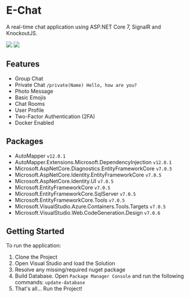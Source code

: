 # E-Chat
A real-time chat application using ASP.NET Core 7, SignalR and KnockoutJS.

![](https://raw.githubusercontent.com/AKouki/SignalR-Chat/main/src/Chat.Web/wwwroot/images/screenshots/1.png)
![](https://raw.githubusercontent.com/AKouki/SignalR-Chat/main/src/Chat.Web/wwwroot/images/screenshots/2.png)

## Features
* Group Chat
* Private Chat `/private(Name) Hello, how are you?`
* Photo Message
* Basic Emojis
* Chat Rooms
* User Profile
* Two-Factor Authentication (2FA)
* Docker Enabled

## Packages
* AutoMapper `v12.0.1`
* AutoMapper.Extensions.Microsoft.DependencyInjection `v12.0.1`
* Microsoft.AspNetCore.Diagnostics.EntityFrameworkCore `v7.0.5`
* Microsoft.AspNetCore.Identity.EntityFrameworkCore `v7.0.5`
* Microsoft.AspNetCore.Identity.UI `v7.0.5`
* Microsoft.EntityFrameworkCore `v7.0.5`
* Microsoft.EntityFrameworkCore.SqlServer `v7.0.5`
* Microsoft.EntityFrameworkCore.Tools `v7.0.5`
* Microsoft.VisualStudio.Azure.Containers.Tools.Targets `v7.0.5`
* Microsoft.VisualStudio.Web.CodeGeneration.Design `v7.0.6`

## Getting Started
To run the application:

1. Clone the Project
2. Open Visual Studio and load the Solution
3. Resolve any missing/required nuget package
4. Build Database. Open `Package Manager Console` and run the following commands: `update-database`
5. That's all... Run the Project!